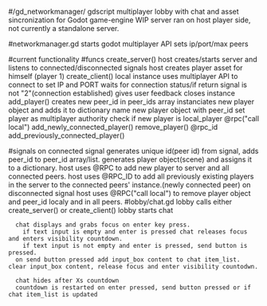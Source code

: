 #/gd_networkmanager/
	gdscript multiplayer lobby with chat and asset sincronization for Godot game-engine WIP
	server ran on host player side, not currently a standalone server.


#networkmanager.gd
	starts godot multiplayer API
	sets ip/port/max peers

#current functionality
   #funcs
		create_server()
      host creates/starts server and listens to connected/disconnected signals
      host creates player asset for himself (player 1)
		create_client()
      local instance uses multiplayer API to connect to set IP and PORT
		waits for connection status/if return signal is not "2"(connection established)
			gives user feedback
			closes instance
		add_player()
      creates new peer_id in peer_ids array
      instanciates new player object and adds it to dictionary
      name new player object with peer_id
      set player as multiplayer authority
      check if new player is local_player
		@rpc("call local")
      add_newly_connected_player()
		  remove_player()
		@rpc_id
		  add_previously_connected_player()

  #signals
		on connected signal
			generates unique id(peer id) from signal, adds peer_id to peer_id array/list.
			generates player object(scene) and assigns it to a dictionary.
			host uses @RPC to add new player to server and all connected peers.
			host uses @RPC_ID to add all previously existing players in the server to the connected peers' instance.(newly connected peer)
		on disconnected signal
			host uses @RPC("call local") to remove player object and peer_id localy and in all peers.
  #lobby/chat.gd
      lobby calls either create_server() or create_client()
      lobby starts chat

      chat displays and grabs focus on enter key press.
        if text input is empty and enter is pressed chat releases focus and enters visibility countdown.
        if text input is not empty and enter is pressed, send button is pressed.
      on send button pressed add input_box content to chat item_list. clear input_box content, release focus and enter visibility countodwn.

      chat hides after Xs countdown
      countdown is restarted on enter pressed, send button pressed or if chat item_list is updated
